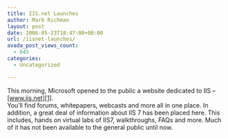 ```yaml
---
title: IIS.net Launches
author: Mark Richman
layout: post
date: 2006-05-23T18:47:00+00:00
url: /iisnet-launches/
avada_post_views_count:
  - 645
categories:
  - Uncategorized

---
```

This morning, Microsoft opened to the public a website dedicated to IIS &#8211; [www.iis.net][1].  
You&#8217;ll find forums, whitepapers, webcasts and more all in one place. In addition, a great deal of information about IIS 7 has been placed here. This includes, hands on virtual labs of IIS7, walkthroughs, FAQs and more. Much of it has not been available to the general public until now.

 [1]: http://www.iis.net